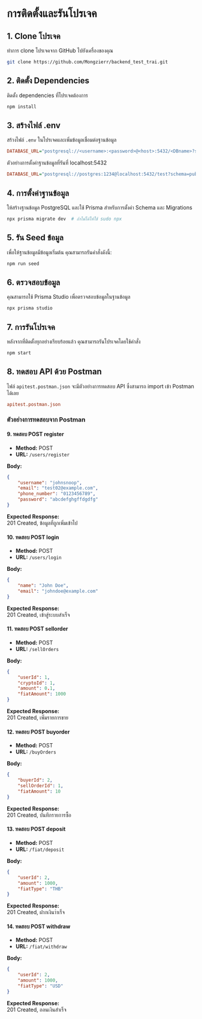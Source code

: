 
# การติดตั้งและรันโปรเจค

## 1. Clone โปรเจค
ทำการ clone โปรเจคจาก GitHub ไปยังเครื่องของคุณ

```bash
git clone https://github.com/Mongzierr/backend_test_trai.git
```

## 2. ติดตั้ง Dependencies
ติดตั้ง dependencies ที่โปรเจคต้องการ

```bash
npm install
```

## 3. สร้างไฟล์ .env

สร้างไฟล์ `.env` ในโปรเจคและเพิ่มข้อมูลเชื่อมต่อฐานข้อมูล

```ini
DATABASE_URL="postgresql://<username>:<password>@<host>:5432/<DBname>?schema=public"
```

ตัวอย่างการตั้งค่าฐานข้อมูลที่รันที่ localhost:5432

```ini
DATABASE_URL="postgresql://postgres:1234@localhost:5432/test?schema=public"
```

## 4. การตั้งค่าฐานข้อมูล
ให้สร้างฐานข้อมูล PostgreSQL และใช้ Prisma สำหรับการตั้งค่า Schema และ Migrations

```bash
npx prisma migrate dev  # ถ้าไม่ได้ให้ใช้ sudo npx
```

## 5. รัน Seed ข้อมูล
เพื่อให้ฐานข้อมูลมีข้อมูลเริ่มต้น คุณสามารถรันคำสั่งดังนี้:

```bash
npm run seed
```

## 6. ตรวจสอบข้อมูล
คุณสามารถใช้ Prisma Studio เพื่อตรวจสอบข้อมูลในฐานข้อมูล

```bash
npx prisma studio
```

## 7. การรันโปรเจค
หลังจากที่ติดตั้งทุกอย่างเรียบร้อยแล้ว คุณสามารถรันโปรเจคโดยใช้คำสั่ง

```bash
npm start
```

## 8. ทดสอบ API ด้วย Postman
ไฟล์ `apitest.postman.json` จะมีตัวอย่างการทดสอบ API ซึ่งสามารถ import เข้า Postman ได้เลย

```ini
apitest.postman.json
```

### ตัวอย่างการทดสอบจาก Postman

#### 9. ทดสอบ POST register
- **Method:** POST  
- **URL:** `/users/register`

**Body:**
```json
{
    "username": "johnsnoop",
    "email": "test02@example.com",
    "phone_number": "0123456789",
    "password": "abcdefghgffdgdfg"
}
```

**Expected Response:**  
201 Created, ข้อมูลที่ถูกเพิ่มเข้าไป

#### 10. ทดสอบ POST login
- **Method:** POST  
- **URL:** `/users/login`

**Body:**
```json
{
    "name": "John Doe",
    "email": "johndoe@example.com"
}
```

**Expected Response:**  
201 Created, เข้าสู่ระบบสำเร็จ

#### 11. ทดสอบ POST sellorder
- **Method:** POST  
- **URL:** `/sellOrders`

**Body:**
```json
{
    "userId": 1,
    "cryptoId": 1,
    "amount": 0.1,
    "fiatAmount": 1000
}
```

**Expected Response:**  
201 Created, เพิ่มรายการขาย

#### 12. ทดสอบ POST buyorder
- **Method:** POST  
- **URL:** `/buyOrders`

**Body:**
```json
{
    "buyerId": 2,
    "sellOrderId": 1,
    "fiatAmount": 10
}
```

**Expected Response:**  
201 Created, บันทึกรายการซื้อ

#### 13. ทดสอบ POST deposit
- **Method:** POST  
- **URL:** `/fiat/deposit`

**Body:**
```json
{
    "userId": 2,
    "amount": 1000,
    "fiatType": "THB"
}
```

**Expected Response:**  
201 Created, ฝากเงินาำเร็จ

#### 14. ทดสอบ POST withdraw
- **Method:** POST  
- **URL:** `/fiat/withdraw`

**Body:**
```json
{
    "userId": 2,
    "amount": 1000,
    "fiatType": "USD"
}
```

**Expected Response:**  
201 Created, ถอนเงินสำเร็จ
